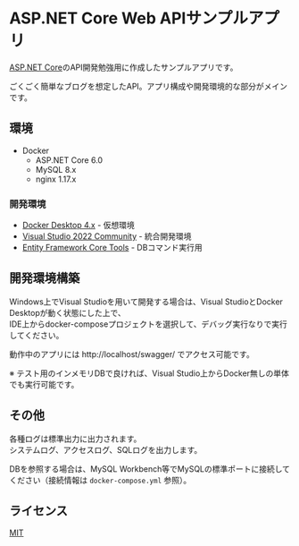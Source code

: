 # ASP.NET Core Web APIサンプルアプリ
[ASP.NET Core](https://docs.microsoft.com/ja-jp/aspnet/core/?view=aspnetcore-6.0)のAPI開発勉強用に作成したサンプルアプリです。

ごくごく簡単なブログを想定したAPI。アプリ構成や開発環境的な部分がメインです。

## 環境
* Docker
  * ASP.NET Core 6.0
  * MySQL 8.x
  * nginx 1.17.x

### 開発環境
* [Docker Desktop 4.x](https://hub.docker.com/editions/community/docker-ce-desktop-windows) - 仮想環境
* [Visual Studio 2022 Community](https://docs.microsoft.com/ja-jp/visualstudio/ide/?view=vs-2022) - 統合開発環境
* [Entity Framework Core Tools](https://docs.microsoft.com/ja-jp/ef/core/miscellaneous/cli/dotnet) - DBコマンド実行用

## 開発環境構築
Windows上でVisual Studioを用いて開発する場合は、Visual StudioとDocker Desktopが動く状態にした上で、  
IDE上からdocker-composeプロジェクトを選択して、デバッグ実行なりで実行してください。  

動作中のアプリには http://localhost/swagger/ でアクセス可能です。

※ テスト用のインメモリDBで良ければ、Visual Studio上からDocker無しの単体でも実行可能です。

## その他
各種ログは標準出力に出力されます。  
システムログ、アクセスログ、SQLログを出力します。

DBを参照する場合は、MySQL Workbench等でMySQLの標準ポートに接続してください（接続情報は `docker-compose.yml` 参照）。

## ライセンス
[MIT](https://github.com/ktanakaj/AspNetCoreApiExample/blob/master/LICENSE)
